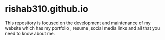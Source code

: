# rishab310.github.io
This repository is focused on the development and maintenance of my website which has my portfolio , resume ,social media links and all that you need to know about me.
